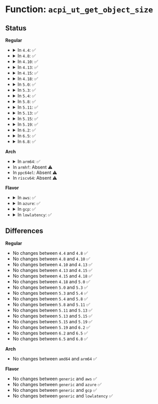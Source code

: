 # Function: <code>acpi_ut_get_object_size</code>

## Status
<b>Regular</b>
<ul>
<li>
<details>
<summary>In <code>4.4</code>: ✅</summary>

```c
acpi_status acpi_ut_get_object_size(union acpi_operand_object *internal_object, acpi_size *obj_length);
```

**Collision:** Unique Global

**Inline:** No

**Transformation:** False

**Instances:**

```
In drivers/acpi/acpica/utobject.c (ffffffff814a9482)
Location: drivers/acpi/acpica/utobject.c:687
Inline: False
Direct callers:
  - drivers/acpi/acpica/nsxfeval.c:acpi_evaluate_object
```
**Symbols:**

```
ffffffff814a9482-ffffffff814a9521: acpi_ut_get_object_size (STB_GLOBAL)
```
</details>
</li>
<li>
<details>
<summary>In <code>4.8</code>: ✅</summary>

```c
acpi_status acpi_ut_get_object_size(union acpi_operand_object *internal_object, acpi_size *obj_length);
```

**Collision:** Unique Global

**Inline:** No

**Transformation:** False

**Instances:**

```
In drivers/acpi/acpica/utobject.c (ffffffff814f8712)
Location: drivers/acpi/acpica/utobject.c:691
Inline: False
Direct callers:
  - drivers/acpi/acpica/nsxfeval.c:acpi_evaluate_object
```
**Symbols:**

```
ffffffff814f8712-ffffffff814f87b1: acpi_ut_get_object_size (STB_GLOBAL)
```
</details>
</li>
<li>
<details>
<summary>In <code>4.10</code>: ✅</summary>

```c
acpi_status acpi_ut_get_object_size(union acpi_operand_object *internal_object, acpi_size *obj_length);
```

**Collision:** Unique Global

**Inline:** No

**Transformation:** False

**Instances:**

```
In drivers/acpi/acpica/utobject.c (ffffffff8151b120)
Location: drivers/acpi/acpica/utobject.c:691
Inline: False
Direct callers:
  - drivers/acpi/acpica/nsxfeval.c:acpi_evaluate_object
```
**Symbols:**

```
ffffffff8151b120-ffffffff8151b1bf: acpi_ut_get_object_size (STB_GLOBAL)
```
</details>
</li>
<li>
<details>
<summary>In <code>4.13</code>: ✅</summary>

```c
acpi_status acpi_ut_get_object_size(union acpi_operand_object *internal_object, acpi_size *obj_length);
```

**Collision:** Unique Global

**Inline:** No

**Transformation:** False

**Instances:**

```
In drivers/acpi/acpica/utobject.c (ffffffff8152b93b)
Location: drivers/acpi/acpica/utobject.c:691
Inline: False
Direct callers:
  - drivers/acpi/acpica/nsxfeval.c:acpi_evaluate_object
```
**Symbols:**

```
ffffffff8152b93b-ffffffff8152b9da: acpi_ut_get_object_size (STB_GLOBAL)
```
</details>
</li>
<li>
<details>
<summary>In <code>4.15</code>: ✅</summary>

```c
acpi_status acpi_ut_get_object_size(union acpi_operand_object *internal_object, acpi_size *obj_length);
```

**Collision:** Unique Global

**Inline:** No

**Transformation:** False

**Instances:**

```
In drivers/acpi/acpica/utobject.c (ffffffff81585cdc)
Location: drivers/acpi/acpica/utobject.c:696
Inline: False
Direct callers:
  - drivers/acpi/acpica/nsxfeval.c:acpi_evaluate_object
```
**Symbols:**

```
ffffffff81585cdc-ffffffff81585de5: acpi_ut_get_object_size (STB_GLOBAL)
```
</details>
</li>
<li>
<details>
<summary>In <code>4.18</code>: ✅</summary>

```c
acpi_status acpi_ut_get_object_size(union acpi_operand_object *internal_object, acpi_size *obj_length);
```

**Collision:** Unique Global

**Inline:** No

**Transformation:** False

**Instances:**

```
In drivers/acpi/acpica/utobject.c (ffffffff815bce92)
Location: drivers/acpi/acpica/utobject.c:664
Inline: False
Direct callers:
  - drivers/acpi/acpica/nsxfeval.c:acpi_evaluate_object
```
**Symbols:**

```
ffffffff815bce92-ffffffff815bcf9a: acpi_ut_get_object_size (STB_GLOBAL)
```
</details>
</li>
<li>
<details>
<summary>In <code>5.0</code>: ✅</summary>

```c
acpi_status acpi_ut_get_object_size(union acpi_operand_object *internal_object, acpi_size *obj_length);
```

**Collision:** Unique Global

**Inline:** No

**Transformation:** False

**Instances:**

```
In drivers/acpi/acpica/utobject.c (ffffffff815d62d8)
Location: drivers/acpi/acpica/utobject.c:664
Inline: False
Direct callers:
  - drivers/acpi/acpica/nsxfeval.c:acpi_evaluate_object
```
**Symbols:**

```
ffffffff815d62d8-ffffffff815d63e0: acpi_ut_get_object_size (STB_GLOBAL)
```
</details>
</li>
<li>
<details>
<summary>In <code>5.3</code>: ✅</summary>

```c
acpi_status acpi_ut_get_object_size(union acpi_operand_object *internal_object, acpi_size *obj_length);
```

**Collision:** Unique Global

**Inline:** No

**Transformation:** False

**Instances:**

```
In drivers/acpi/acpica/utobject.c (ffffffff81607c88)
Location: drivers/acpi/acpica/utobject.c:664
Inline: False
Direct callers:
  - drivers/acpi/acpica/nsxfeval.c:acpi_evaluate_object
```
**Symbols:**

```
ffffffff81607c88-ffffffff81607d9d: acpi_ut_get_object_size (STB_GLOBAL)
```
</details>
</li>
<li>
<details>
<summary>In <code>5.4</code>: ✅</summary>

```c
acpi_status acpi_ut_get_object_size(union acpi_operand_object *internal_object, acpi_size *obj_length);
```

**Collision:** Unique Global

**Inline:** No

**Transformation:** False

**Instances:**

```
In drivers/acpi/acpica/utobject.c (ffffffff81629123)
Location: drivers/acpi/acpica/utobject.c:664
Inline: False
Direct callers:
  - drivers/acpi/acpica/nsxfeval.c:acpi_evaluate_object
```
**Symbols:**

```
ffffffff81629123-ffffffff81629238: acpi_ut_get_object_size (STB_GLOBAL)
```
</details>
</li>
<li>
<details>
<summary>In <code>5.8</code>: ✅</summary>

```c
acpi_status acpi_ut_get_object_size(union acpi_operand_object *internal_object, acpi_size *obj_length);
```

**Collision:** Unique Global

**Inline:** No

**Transformation:** False

**Instances:**

```
In drivers/acpi/acpica/utobject.c (ffffffff816d59cc)
Location: drivers/acpi/acpica/utobject.c:664
Inline: False
Direct callers:
  - drivers/acpi/acpica/nsxfeval.c:acpi_evaluate_object
```
**Symbols:**

```
ffffffff816d59cc-ffffffff816d5a08: acpi_ut_get_object_size (STB_GLOBAL)
```
</details>
</li>
<li>
<details>
<summary>In <code>5.11</code>: ✅</summary>

```c
acpi_status acpi_ut_get_object_size(union acpi_operand_object *internal_object, acpi_size *obj_length);
```

**Collision:** Unique Global

**Inline:** No

**Transformation:** False

**Instances:**

```
In drivers/acpi/acpica/utobject.c (ffffffff816f3988)
Location: drivers/acpi/acpica/utobject.c:664
Inline: False
Direct callers:
  - drivers/acpi/acpica/nsxfeval.c:acpi_evaluate_object
```
**Symbols:**

```
ffffffff816f3988-ffffffff816f39c4: acpi_ut_get_object_size (STB_GLOBAL)
```
</details>
</li>
<li>
<details>
<summary>In <code>5.13</code>: ✅</summary>

```c
acpi_status acpi_ut_get_object_size(union acpi_operand_object *internal_object, acpi_size *obj_length);
```

**Collision:** Unique Global

**Inline:** No

**Transformation:** False

**Instances:**

```
In drivers/acpi/acpica/utobject.c (ffffffff816d574c)
Location: drivers/acpi/acpica/utobject.c:664
Inline: False
Direct callers:
  - drivers/acpi/acpica/nsxfeval.c:acpi_evaluate_object
```
**Symbols:**

```
ffffffff816d574c-ffffffff816d5861: acpi_ut_get_object_size (STB_GLOBAL)
```
</details>
</li>
<li>
<details>
<summary>In <code>5.15</code>: ✅</summary>

```c
acpi_status acpi_ut_get_object_size(union acpi_operand_object *internal_object, acpi_size *obj_length);
```

**Collision:** Unique Global

**Inline:** No

**Transformation:** False

**Instances:**

```
In drivers/acpi/acpica/utobject.c (ffffffff8174d173)
Location: drivers/acpi/acpica/utobject.c:664
Inline: False
Direct callers:
  - drivers/acpi/acpica/nsxfeval.c:acpi_evaluate_object
```
**Symbols:**

```
ffffffff8174d173-ffffffff8174d288: acpi_ut_get_object_size (STB_GLOBAL)
```
</details>
</li>
<li>
<details>
<summary>In <code>5.19</code>: ✅</summary>

```c
acpi_status acpi_ut_get_object_size(union acpi_operand_object *internal_object, acpi_size *obj_length);
```

**Collision:** Unique Global

**Inline:** No

**Transformation:** False

**Instances:**

```
In drivers/acpi/acpica/utobject.c (ffffffff8187f8e1)
Location: drivers/acpi/acpica/utobject.c:664
Inline: False
Direct callers:
  - drivers/acpi/acpica/nsxfeval.c:acpi_evaluate_object
```
**Symbols:**

```
ffffffff8187f8e1-ffffffff8187fa0d: acpi_ut_get_object_size (STB_GLOBAL)
```
</details>
</li>
<li>
<details>
<summary>In <code>6.2</code>: ✅</summary>

```c
acpi_status acpi_ut_get_object_size(union acpi_operand_object *internal_object, acpi_size *obj_length);
```

**Collision:** Unique Global

**Inline:** No

**Transformation:** False

**Instances:**

```
In drivers/acpi/acpica/utobject.c (ffffffff819c3910)
Location: drivers/acpi/acpica/utobject.c:664
Inline: False
Direct callers:
  - drivers/acpi/acpica/nsxfeval.c:acpi_evaluate_object
```
**Symbols:**

```
ffffffff819c3910-ffffffff819c3a55: acpi_ut_get_object_size (STB_GLOBAL)
```
</details>
</li>
<li>
<details>
<summary>In <code>6.5</code>: ✅</summary>

```c
acpi_status acpi_ut_get_object_size(union acpi_operand_object *internal_object, acpi_size *obj_length);
```

**Collision:** Unique Global

**Inline:** No

**Transformation:** False

**Instances:**

```
In drivers/acpi/acpica/utobject.c (ffffffff81a0acc0)
Location: drivers/acpi/acpica/utobject.c:664
Inline: False
Direct callers:
  - drivers/acpi/acpica/nsxfeval.c:acpi_evaluate_object
```
**Symbols:**

```
ffffffff81a0acc0-ffffffff81a0ae05: acpi_ut_get_object_size (STB_GLOBAL)
```
</details>
</li>
<li>
<details>
<summary>In <code>6.8</code>: ✅</summary>

```c
acpi_status acpi_ut_get_object_size(union acpi_operand_object *internal_object, acpi_size *obj_length);
```

**Collision:** Unique Global

**Inline:** No

**Transformation:** False

**Instances:**

```
In drivers/acpi/acpica/utobject.c (ffffffff81a55c60)
Location: drivers/acpi/acpica/utobject.c:664
Inline: False
Direct callers:
  - drivers/acpi/acpica/nsxfeval.c:acpi_evaluate_object
```
**Symbols:**

```
ffffffff81a55c60-ffffffff81a55da5: acpi_ut_get_object_size (STB_GLOBAL)
```
</details>
</li>
</ul>
<b>Arch</b>
<ul>
<li>
<details>
<summary>In <code>arm64</code>: ✅</summary>

```c
acpi_status acpi_ut_get_object_size(union acpi_operand_object *internal_object, acpi_size *obj_length);
```

**Collision:** Unique Global

**Inline:** No

**Transformation:** False

**Instances:**

```
In drivers/acpi/acpica/utobject.c (ffff80001079d938)
Location: drivers/acpi/acpica/utobject.c:664
Inline: False
Direct callers:
  - drivers/acpi/acpica/nsxfeval.c:acpi_evaluate_object
```
**Symbols:**

```
ffff80001079d938-ffff80001079d9e8: acpi_ut_get_object_size (STB_GLOBAL)
```
</details>
</li>
<li>
In <code>armhf</code>: Absent ⚠️
</li>
<li>
In <code>ppc64el</code>: Absent ⚠️
</li>
<li>
In <code>riscv64</code>: Absent ⚠️
</li>
</ul>
<b>Flavor</b>
<ul>
<li>
<details>
<summary>In <code>aws</code>: ✅</summary>

```c
acpi_status acpi_ut_get_object_size(union acpi_operand_object *internal_object, acpi_size *obj_length);
```

**Collision:** Unique Global

**Inline:** No

**Transformation:** False

**Instances:**

```
In drivers/acpi/acpica/utobject.c (ffffffff81600725)
Location: drivers/acpi/acpica/utobject.c:664
Inline: False
Direct callers:
  - drivers/acpi/acpica/nsxfeval.c:acpi_evaluate_object
```
**Symbols:**

```
ffffffff81600725-ffffffff816007b2: acpi_ut_get_object_size (STB_GLOBAL)
```
</details>
</li>
<li>
<details>
<summary>In <code>azure</code>: ✅</summary>

```c
acpi_status acpi_ut_get_object_size(union acpi_operand_object *internal_object, acpi_size *obj_length);
```

**Collision:** Unique Global

**Inline:** No

**Transformation:** False

**Instances:**

```
In drivers/acpi/acpica/utobject.c (ffffffff815ebbea)
Location: drivers/acpi/acpica/utobject.c:664
Inline: False
Direct callers:
  - drivers/acpi/acpica/nsxfeval.c:acpi_evaluate_object
```
**Symbols:**

```
ffffffff815ebbea-ffffffff815ebc77: acpi_ut_get_object_size (STB_GLOBAL)
```
</details>
</li>
<li>
<details>
<summary>In <code>gcp</code>: ✅</summary>

```c
acpi_status acpi_ut_get_object_size(union acpi_operand_object *internal_object, acpi_size *obj_length);
```

**Collision:** Unique Global

**Inline:** No

**Transformation:** False

**Instances:**

```
In drivers/acpi/acpica/utobject.c (ffffffff8161d403)
Location: drivers/acpi/acpica/utobject.c:664
Inline: False
Direct callers:
  - drivers/acpi/acpica/nsxfeval.c:acpi_evaluate_object
```
**Symbols:**

```
ffffffff8161d403-ffffffff8161d518: acpi_ut_get_object_size (STB_GLOBAL)
```
</details>
</li>
<li>
<details>
<summary>In <code>lowlatency</code>: ✅</summary>

```c
acpi_status acpi_ut_get_object_size(union acpi_operand_object *internal_object, acpi_size *obj_length);
```

**Collision:** Unique Global

**Inline:** No

**Transformation:** False

**Instances:**

```
In drivers/acpi/acpica/utobject.c (ffffffff816372b3)
Location: drivers/acpi/acpica/utobject.c:664
Inline: False
Direct callers:
  - drivers/acpi/acpica/nsxfeval.c:acpi_evaluate_object
```
**Symbols:**

```
ffffffff816372b3-ffffffff816373c8: acpi_ut_get_object_size (STB_GLOBAL)
```
</details>
</li>
</ul>

## Differences
<b>Regular</b>
<ul>
<li>
No changes between <code>4.4</code> and <code>4.8</code> ✅
</li>
<li>
No changes between <code>4.8</code> and <code>4.10</code> ✅
</li>
<li>
No changes between <code>4.10</code> and <code>4.13</code> ✅
</li>
<li>
No changes between <code>4.13</code> and <code>4.15</code> ✅
</li>
<li>
No changes between <code>4.15</code> and <code>4.18</code> ✅
</li>
<li>
No changes between <code>4.18</code> and <code>5.0</code> ✅
</li>
<li>
No changes between <code>5.0</code> and <code>5.3</code> ✅
</li>
<li>
No changes between <code>5.3</code> and <code>5.4</code> ✅
</li>
<li>
No changes between <code>5.4</code> and <code>5.8</code> ✅
</li>
<li>
No changes between <code>5.8</code> and <code>5.11</code> ✅
</li>
<li>
No changes between <code>5.11</code> and <code>5.13</code> ✅
</li>
<li>
No changes between <code>5.13</code> and <code>5.15</code> ✅
</li>
<li>
No changes between <code>5.15</code> and <code>5.19</code> ✅
</li>
<li>
No changes between <code>5.19</code> and <code>6.2</code> ✅
</li>
<li>
No changes between <code>6.2</code> and <code>6.5</code> ✅
</li>
<li>
No changes between <code>6.5</code> and <code>6.8</code> ✅
</li>
</ul>
<b>Arch</b>
<ul>
<li>
No changes between <code>amd64</code> and <code>arm64</code> ✅
</li>
</ul>
<b>Flavor</b>
<ul>
<li>
No changes between <code>generic</code> and <code>aws</code> ✅
</li>
<li>
No changes between <code>generic</code> and <code>azure</code> ✅
</li>
<li>
No changes between <code>generic</code> and <code>gcp</code> ✅
</li>
<li>
No changes between <code>generic</code> and <code>lowlatency</code> ✅
</li>
</ul>
